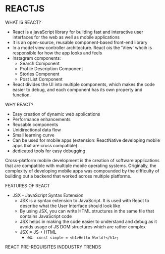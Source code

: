 # REACTJS 

WHAT IS REACT? 
- React is a javaScript library for building fast and interactive user interfaces for the web as well as mobile applications 
- It is an open-source, reusable component-based front-end library
- In a model view controller architecture. React ois the 'View' whcih is responsible for how the app looks and feels
- Instagram components: 
	- Search Component
	- Profile Description Component
	- Stories Component
	- Post List Component 
- React divides the UI into multiple components, which makes the code easier to debug, and each component has its own property and function. 

WHY REACT?
- Easy creation of dynamic web applications 
- Performance enhancements
- Reusable components 
- Unidirectional data flow
- Small learning curve
- Can be used for mobile apps 
(extension: ReactNative developing mobile apps that are cross compatible)
- dedicated tools for easy debugging

Cross-platform mobile development is the creation of software applications that are compatible with multiple mobile operating systems. Originally, the complexity of developing mobile apps was compounded by the difficulty of building out a backend that worked across multiple platforms.

FEATURES OF REACT
- JSX - JavaScript Syntax Extension
	- JSX is a syntax extension to JavaScript. It is used with React to describe what the User Interface should look like
	- By using JSX, you can write HTML structures in the same file that contains JavaScript code
	- JSX helps in making the code easier to understand and debug as it avoids usage of JS DOM structures which are rather complex 
	- JSX = JS + HTML
		- ex: ``` const simple = <h1>Hello World!</h1>;```
			

REACT PRE-REQUISITES 
INDDUSTRY TRENDS
